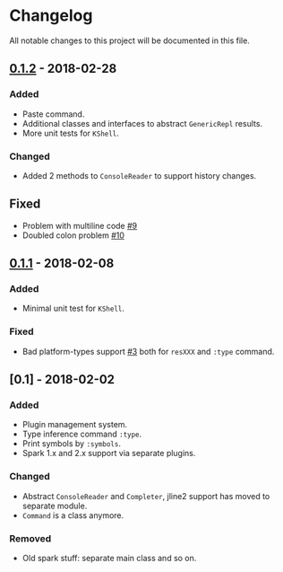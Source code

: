 # Changelog
All notable changes to this project will be documented in this file.

## [0.1.2] - 2018-02-28
### Added
- Paste command.
- Additional classes and interfaces to abstract `GenericRepl` results.
- More unit tests for `KShell`.
### Changed
- Added 2 methods to `ConsoleReader` to support history changes.

## Fixed
- Problem with multiline code [#9](https://github.com/khud/sparklin/issues/9)
- Doubled colon problem [#10](https://github.com/khud/sparklin/issues/10)

## [0.1.1] - 2018-02-08
### Added
- Minimal unit test for `KShell`.
### Fixed 
- Bad platform-types support [#3](https://github.com/khud/sparklin/issues/3) both for `resXXX` and `:type` command.

## [0.1] - 2018-02-02
### Added
- Plugin management system.
- Type inference command `:type`.
- Print symbols by `:symbols`.
- Spark 1.x and 2.x support via separate plugins.
### Changed
- Abstract `ConsoleReader` and `Completer`, jline2 support has moved to separate module.
- `Command` is a class anymore.
### Removed
- Old spark stuff: separate main class and so on.

[0.1.2]: https://github.com/khud/sparklin/compare/0.1.1...0.1.2
[0.1.1]: https://github.com/khud/sparklin/compare/0.1...0.1.1
